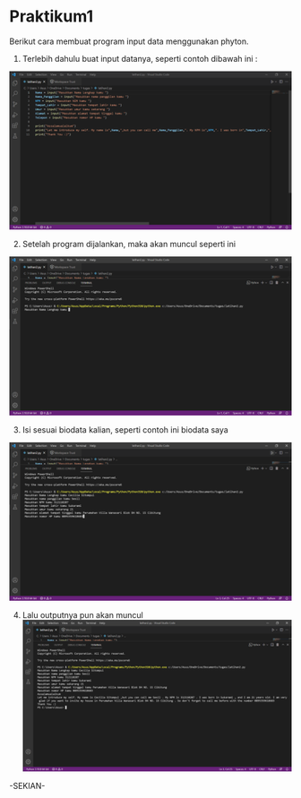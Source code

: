 # Praktikum1

Berikut cara membuat program input data menggunakan phyton.

1. Terlebih dahulu buat input datanya, seperti contoh dibawah ini :

![Gambar 1](Gambar/ss1.png)


2. Setelah program dijalankan, maka akan muncul seperti ini

![Gambar 2](Gambar/ss2.png)


3. Isi sesuai biodata kalian, seperti contoh ini biodata saya

![Gambar 3](Gambar/ss3.png)


4. Lalu outputnya pun akan muncul 
![Gambar 4](Gambar/ss4.png)


-SEKIAN-
